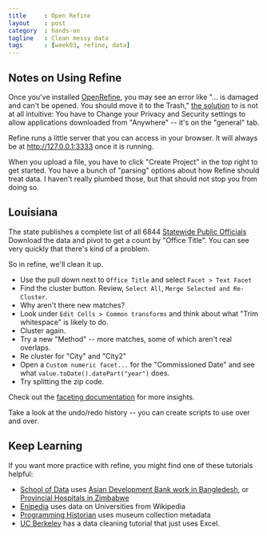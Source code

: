 ```yaml
---
title     : Open Refine
layout    : post
category  : hands-on
tagline   : Clean messy data
tags      : [week03, refine, data]
---
```


## Notes on Using Refine

Once you've installed [OpenRefine](http://openrefine.org/), you may see an error like "… is damaged and can't be opened. You should move it to the Trash," [the solution](https://github.com/OpenRefine/OpenRefine/issues/590) to is not at all intuitive: You have to Change your Privacy and Security settings to allow applications downloaded from "Anywhere" -- it's on the "general" tab. 

Refine runs a little server that you can access in your browser. It will always be at <http://127.0.0.1:3333> once it is running.

When you upload a file, you have to click "Create Project" in the top right to get started. You have a bunch of "parsing" options about how Refine should treat data. I haven't really plumbed those, but that should not stop you from doing so. 

## Louisiana
The state publishes a complete list of all 6844 [Statewide Public Officials](http://www.sos.la.gov/ElectionsAndVoting/FindPublicOfficials/Pages/default.aspx)
Download the data and pivot to get a count by "Office Title". You can see very quickly that there's kind of a problem.

So in refine, we'll clean it up.

+ Use the pull down next to `Office Title` and select `Facet > Text Facet`
+ Find the cluster button. Review, `Select All`, `Merge Selected and Re-Cluster`.
+ Why aren't there new matches? 
+ Look under `Edit Cells > Common transforms` and think about what "Trim whitespace" is likely to do. 
+ Cluster again. 
+ Try a new "Method" -- more matches, some of which aren't real overlaps. 
+ Re cluster for "City" and "City2"
+ Open a `Custom numeric facet...` for the "Commissioned Date" and see what `value.toDate().datePart("year")` does. 
+ Try splitting the zip code. 

Check out the [faceting documentation](https://github.com/OpenRefine/OpenRefine/wiki/Faceting) for more insights.

Take a look at the undo/redo history -- you can create scripts to use over and over. 

## Keep Learning
If you want more practice with refine, you might find one of these tutorials helpful:

+ [School of Data](http://schoolofdata.org/) uses [Asian Development Bank work in Bangledesh](http://schoolofdata.org/courses/cleaning-iati-data-with-openrefine/), or [Provincial Hospitals in Zimbabwe](http://schoolofdata.org/handbook/recipes/cleaning-data-with-refine/)
+ [Enipedia](http://enipedia.tudelft.nl/wiki/OpenRefine_Tutorial) uses data on Universities from Wikipedia
+ [Programming Historian](http://programminghistorian.org/lessons/cleaning-data-with-openrefine) uses museum collection metadata
+ [UC Berkeley](http://multimedia.journalism.berkeley.edu/tutorials/cleaning-data/) has a data cleaning tutorial that just uses Excel. 
